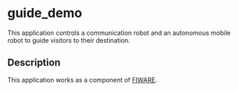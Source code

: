 # guide_demo
This application controls a communication robot and an autonomous mobile robot to guide visitors to their destination.

## Description
This application works as a component of [FIWARE](https://www.fiware.org/).

